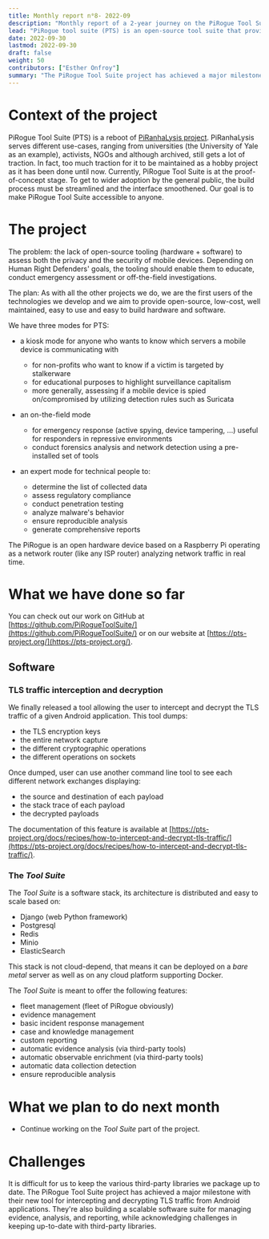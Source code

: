 ```yaml
---
title: Monthly report n⁰8- 2022-09
description: "Monthly report of a 2-year journey on the PiRogue Tool Suite project"
lead: "PiRogue tool suite (PTS) is an open-source tool suite that provides a comprehensive mobile forensic and network traffic analysis platform."
date: 2022-09-30
lastmod: 2022-09-30
draft: false
weight: 50
contributors: ["Esther Onfroy"]
summary: "The PiRogue Tool Suite project has achieved a major milestone with their new tool for intercepting and decrypting TLS traffic from Android applications. The project is also building a scalable software suite for managing evidence, analysis, and reporting, while acknowledging challenges in keeping up-to-date with third-party libraries."
---
```


# Context of the project
PiRogue Tool Suite (PTS) is a reboot of [PiRanhaLysis project](https://github.com/PiRanhaLysis). PiRanhaLysis serves different use-cases, ranging from universities (the University of Yale as an example), activists, NGOs and although archived, still gets a lot of traction. In fact, too much traction for it to be maintained as a hobby project as it has been done until now. Currently, PiRogue Tool Suite is at the proof-of-concept stage. To get to wider adoption by the general public, the build process must be streamlined and the interface smoothened. Our goal is to make PiRogue Tool Suite accessible to anyone.

# The project
The problem: the lack of open-source tooling (hardware + software) to assess both the privacy and the security of mobile devices. Depending on Human Right Defenders' goals, the tooling should enable them to educate, conduct emergency assessment or off-the-field investigations.

The plan: As with all the other projects we do, we are the first users of the technologies we develop and we aim to provide open-source, low-cost, well maintained, easy to use and easy to build hardware and software. 

We have three modes for PTS:

- a kiosk mode for anyone who wants to know which servers a mobile device is communicating with
  - for non-profits who want to know if a victim is targeted by stalkerware
  - for educational purposes to highlight surveillance capitalism
  - more generally, assessing if a mobile device is spied on/compromised by utilizing detection rules such as Suricata

- an on-the-field mode
  - for emergency response (active spying, device tampering, ...) useful for responders in repressive environments
  - conduct forensics analysis and network detection using a pre-installed set of tools

- an expert mode for technical people to:
  - determine the list of collected data
  - assess regulatory compliance
  - conduct penetration testing 
  - analyze malware's behavior
  - ensure reproducible analysis
  - generate comprehensive reports

The PiRogue is an open hardware device based on a Raspberry Pi operating as a network router (like any ISP router) analyzing network traffic in real time. 

# What we have done so far
You can check out our work on GitHub at [https://github.com/PiRogueToolSuite/](https://github.com/PiRogueToolSuite/) or on our website at [https://pts-project.org/](https://pts-project.org/).

## Software

### TLS traffic interception and decryption
We finally released a tool allowing the user to intercept and decrypt the TLS traffic of a given Android application. This tool dumps:

* the TLS encryption keys 
* the entire network capture
* the different cryptographic operations 
* the different operations on sockets

Once dumped, user can use another command line tool to see each different network exchanges displaying:

* the source and destination of each payload
* the stack trace of each payload
* the decrypted payloads 

The documentation of this feature is available at [https://pts-project.org/docs/recipes/how-to-intercept-and-decrypt-tls-traffic/](https://pts-project.org/docs/recipes/how-to-intercept-and-decrypt-tls-traffic/).

### The *Tool Suite* 
The *Tool Suite* is a software stack, its architecture is distributed and easy to scale based on:

* Django (web Python framework)
* Postgresql
* Redis
* Minio
* ElasticSearch

This stack is not cloud-depend, that means it can be deployed on a *bare metal* server as well as on any cloud platform supporting Docker.

The *Tool Suite* is meant to offer the following features:

* fleet management (fleet of PiRogue obviously)
* evidence management 
* basic incident response management
* case and knowledge management
* custom reporting
* automatic evidence analysis (via third-party tools)
* automatic observable enrichment (via third-party tools)
* automatic data collection detection
* ensure reproducible analysis

# What we plan to do next month
- Continue working on the *Tool Suite* part of the project. 

# Challenges
It is difficult for us to keep the various third-party libraries we package up to date.
The PiRogue Tool Suite project has achieved a major milestone with their new tool for intercepting and decrypting TLS traffic from Android applications. They're also building a scalable software suite for managing evidence, analysis, and reporting, while acknowledging challenges in keeping up-to-date with third-party libraries.